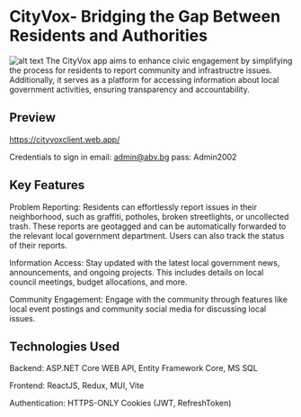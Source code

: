 # CityVox- Bridging the Gap Between Residents and Authorities
![alt text](https://ibb.co/BZVZSBB)
The CityVox app aims to enhance civic engagement by simplifying the process for residents to report community and infrastructre issues. Additionally, it serves as a platform for accessing information about local government activities, ensuring transparency and accountability.

## Preview
https://cityvoxclient.web.app/

Credentials to sign in
email: admin@abv.bg 
pass: Admin2002

## Key Features
Problem Reporting: Residents can effortlessly report issues in their neighborhood, such as graffiti, potholes, broken streetlights, or uncollected trash. These reports are geotagged and can be automatically forwarded to the relevant local government department. Users can also track the status of their reports.

Information Access: Stay updated with the latest local government news, announcements, and ongoing projects. This includes details on local council meetings, budget allocations, and more.

Community Engagement: Engage with the community through features like local event postings and community social media for discussing local issues.

## Technologies Used
Backend: ASP.NET Core WEB API, Entity Framework Core, MS SQL

Frontend: ReactJS, Redux, MUI, Vite

Authentication: HTTPS-ONLY Cookies (JWT, RefreshToken)
